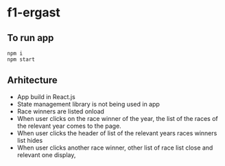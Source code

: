 # f1-ergast
## To run app 
    npm i
    npm start

## Arhitecture

- App build in React.js
- State management library is not being used in app
- Race winners are listed onload
- When user clicks on the race winner of the year, the list of the races of the relevant year comes to the page.
- When user clicks the header of list of the relevant years races winners list hides
- When user clicks another race winner, other list of race list close and relevant one display,


